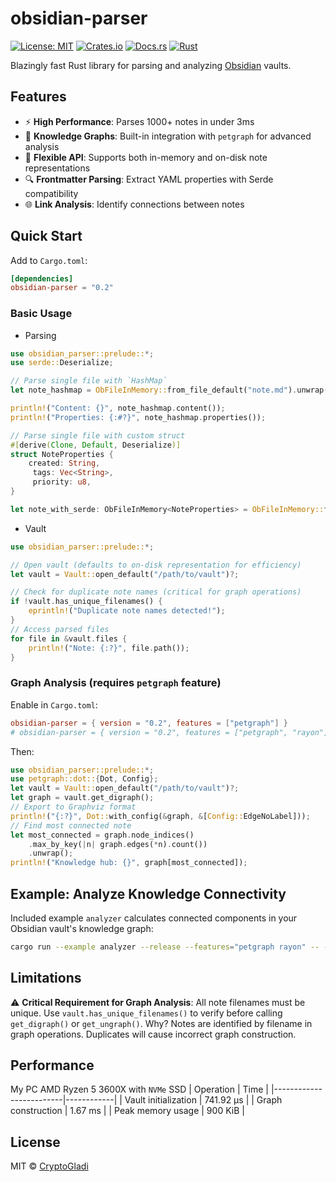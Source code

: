 # obsidian-parser
[![License: MIT](https://img.shields.io/badge/License-MIT-yellow.svg)](https://opensource.org/licenses/MIT)
[![Crates.io](https://img.shields.io/crates/v/obsidian-parser.svg)](https://crates.io/crates/obsidian-parser)
[![Docs.rs](https://docs.rs/obsidian-parser/badge.svg)](https://docs.rs/obsidian-parser)
[![Rust](https://img.shields.io/badge/Rust-orange.svg)](https://www.rust-lang.org)

Blazingly fast Rust library for parsing and analyzing [Obsidian](https://obsidian.md) vaults.
## Features
- ⚡ **High Performance**: Parses 1000+ notes in under 3ms
- 🧠 **Knowledge Graphs**: Built-in integration with `petgraph` for advanced analysis
- 🧩 **Flexible API**: Supports both in-memory and on-disk note representations
- 🔍 **Frontmatter Parsing**: Extract YAML properties with Serde compatibility
- 🌐 **Link Analysis**: Identify connections between notes
## Quick Start
Add to `Cargo.toml`:
```toml
[dependencies]
obsidian-parser = "0.2"
```
### Basic Usage
*  Parsing
```rust
use obsidian_parser::prelude::*;
use serde::Deserialize;

// Parse single file with `HashMap`
let note_hashmap = ObFileInMemory::from_file_default("note.md").unwrap();

println!("Content: {}", note_hashmap.content());
println!("Properties: {:#?}", note_hashmap.properties());

// Parse single file with custom struct
#[derive(Clone, Default, Deserialize)]
struct NoteProperties {
    created: String,
     tags: Vec<String>,
     priority: u8,
}

let note_with_serde: ObFileInMemory<NoteProperties> = ObFileInMemory::from_file("note.md").unwrap();
```
* Vault
```rust
use obsidian_parser::prelude::*;

// Open vault (defaults to on-disk representation for efficiency)
let vault = Vault::open_default("/path/to/vault")?;

// Check for duplicate note names (critical for graph operations)
if !vault.has_unique_filenames() {
    eprintln!("Duplicate note names detected!");
}
// Access parsed files
for file in &vault.files {
    println!("Note: {:?}", file.path());
}
```
### Graph Analysis (requires `petgraph` feature)
Enable in `Cargo.toml`:
```toml
obsidian-parser = { version = "0.2", features = ["petgraph"] }
# obsidian-parser = { version = "0.2", features = ["petgraph", "rayon"] } is fast
```
Then:
```rust
use obsidian_parser::prelude::*;
use petgraph::dot::{Dot, Config};
let vault = Vault::open_default("/path/to/vault")?;
let graph = vault.get_digraph();
// Export to Graphviz format
println!("{:?}", Dot::with_config(&graph, &[Config::EdgeNoLabel]));
// Find most connected note
let most_connected = graph.node_indices()
    .max_by_key(|n| graph.edges(*n).count())
    .unwrap();
println!("Knowledge hub: {}", graph[most_connected]);
```
## Example: Analyze Knowledge Connectivity
Included example `analyzer` calculates connected components in your Obsidian vault's knowledge graph:

```bash
cargo run --example analyzer --release --features="petgraph rayon" -- --path="Path to Obsidian vault"
```
## Limitations
⚠️ **Critical Requirement for Graph Analysis**:
All note filenames must be unique. Use `vault.has_unique_filenames()` to verify before calling `get_digraph()` or `get_ungraph()`.
Why? Notes are identified by filename in graph operations. Duplicates will cause incorrect graph construction.
## Performance
My PC AMD Ryzen 5 3600X with `NVMe` SSD
| Operation               | Time       |
|-------------------------|------------|
| Vault initialization    | 741.92 µs  |
| Graph construction      | 1.67 ms    |
| Peak memory usage       | 900 KiB    |
## License
MIT © [CryptoGladi](https://github.com/CryptoGladi)
